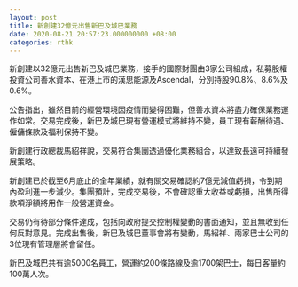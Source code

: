 ```yaml
---
layout: post
title: 新創建32億元出售新巴及城巴業務
date: 2020-08-21 20:57:23.000000000 +08:00
categories: rthk
---
```


新創建以32億元出售新巴及城巴業務，接手的國際財團由3家公司組成，私募股權投資公司善水資本、在港上市的漢思能源及Ascendal，分別持股90.8%、8.6%及0.6%。

公告指出，雖然目前的經營環境因疫情而變得困難，但善水資本將盡力確保業務運作如常。交易完成後，新巴及城巴現有營運模式將維持不變，員工現有薪酬待遇、僱傭條款及福利保持不變。

新創建行政總裁馬紹祥說，交易符合集團透過優化業務組合，以達致長遠可持續發展策略。

新創建已於截至6月底止的全年業績，就有關交易確認約7億元減值虧損，令到期內盈利進一步減少。集團預計，完成交易後，不會確認重大收益或虧損，出售所得款項淨額將用作一般營運資金。

交易仍有待部分條件達成，包括向政府提交控制權變動的書面通知，並且無收到任何反對意見。完成出售後，新巴及城巴董事會將有變動，馬紹祥、兩家巴士公司的3位現有管理層將會留任。

新巴及城巴共有逾5000名員工，營運約200條路線及逾1700架巴士，每日客量約100萬人次。
